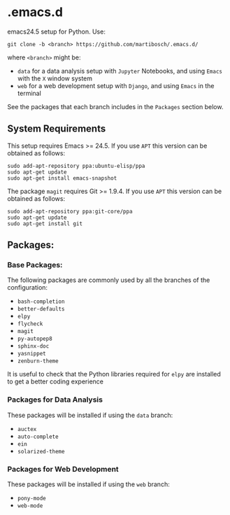 # .emacs.d

emacs24.5 setup for Python. Use: 

```
git clone -b <branch> https://github.com/martibosch/.emacs.d/
```

where `<branch>` might be:
* `data` for a data analysis setup with `Jupyter` Notebooks, and using `Emacs` with the `X` window system
* `web` for a web development setup with `Django`, and using `Emacs` in the terminal

See the packages that each branch includes in the `Packages` section below.

## System Requirements

This setup requires Emacs >= 24.5. If you use `APT` this version can be obtained as follows:

```
sudo add-apt-repository ppa:ubuntu-elisp/ppa
sudo apt-get update
sudo apt-get install emacs-snapshot
```     

The package `magit` requires Git >= 1.9.4. If you use `APT` this version can be obtained as follows:

```
sudo add-apt-repository ppa:git-core/ppa
sudo apt-get update
sudo apt-get install git
```

## Packages:

### Base Packages:

The following packages are commonly used by all the branches of the configuration:

* `bash-completion`
* `better-defaults`
* `elpy`
* `flycheck`
* `magit`
* `py-autopep8`
* `sphinx-doc`
* `yasnippet`
* `zenburn-theme`

It is useful to check that the Python libraries required for `elpy` are installed to get a better coding experience

### Packages for Data Analysis

These packages will be installed if using the `data` branch:

* `auctex`
* `auto-complete`
* `ein`
* `solarized-theme`

### Packages for Web Development

These packages will be installed if using the `web` branch:

* `pony-mode`
* `web-mode`
